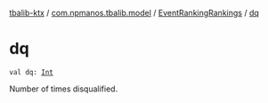 [tbalib-ktx](../../index.md) / [com.npmanos.tbalib.model](../index.md) / [EventRankingRankings](index.md) / [dq](./dq.md)

# dq

`val dq: `[`Int`](https://kotlinlang.org/api/latest/jvm/stdlib/kotlin/-int/index.html)

Number of times disqualified.

